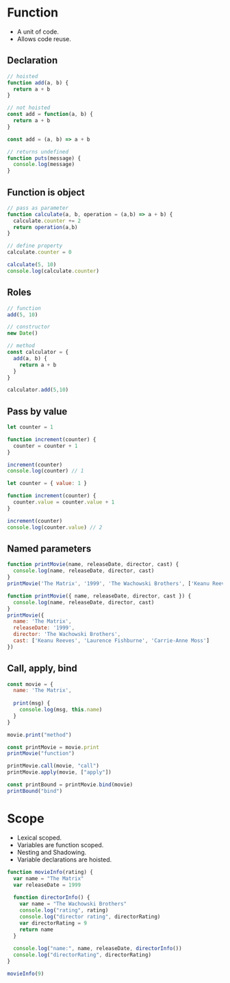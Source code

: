 # Function
* A unit of code. 
* Allows code reuse.

## Declaration 
```javascript
// hoisted
function add(a, b) {
  return a + b
}

// not hoisted
const add = function(a, b) {
  return a + b
}

const add = (a, b) => a + b

// returns undefined
function puts(message) {
  console.log(message)
}
```

## Function is object
```javascript
// pass as parameter
function calculate(a, b, operation = (a,b) => a + b) {
  calculate.counter += 2
  return operation(a,b)
}

// define property
calculate.counter = 0

calculate(5, 10)
console.log(calculate.counter)
```

## Roles

```javascript
// function
add(5, 10)

// constructor
new Date()

// method
const calculator = {
  add(a, b) {
    return a + b
  }
}

calculator.add(5,10)
```

## Pass by value

```javascript
let counter = 1

function increment(counter) {
  counter = counter + 1
}

increment(counter)
console.log(counter) // 1
```


```javascript
let counter = { value: 1 }

function increment(counter) {
  counter.value = counter.value + 1
}

increment(counter)
console.log(counter.value) // 2
```

## Named parameters

```javascript
function printMovie(name, releaseDate, director, cast) {
  console.log(name, releaseDate, director, cast)
}
printMovie('The Matrix', '1999', 'The Wachowski Brothers', ['Keanu Reeves', 'Laurence Fishburne', 'Carrie-Anne Moss'])

function printMovie({ name, releaseDate, director, cast }) {
  console.log(name, releaseDate, director, cast)
}
printMovie({ 
  name: 'The Matrix', 
  releaseDate: '1999', 
  director: 'The Wachowski Brothers', 
  cast: ['Keanu Reeves', 'Laurence Fishburne', 'Carrie-Anne Moss']
})
```

## Call, apply, bind
```javascript
const movie = {
  name: 'The Matrix',
  
  print(msg) {
    console.log(msg, this.name)
  }
}

movie.print("method")

const printMovie = movie.print
printMovie("function")

printMovie.call(movie, "call")
printMovie.apply(movie, ["apply"])

const printBound = printMovie.bind(movie)
printBound("bind")
```

# Scope
* Lexical scoped.
* Variables are function scoped.
* Nesting and Shadowing.
* Variable declarations are hoisted.

```javascript
function movieInfo(rating) {
  var name = "The Matrix"
  var releaseDate = 1999
  
  function directorInfo() {
    var name = "The Wachowski Brothers"
    console.log("rating", rating)
    console.log("director rating", directorRating)
    var directorRating = 9
    return name
  }
  
  console.log("name:", name, releaseDate, directorInfo())
  console.log("directorRating", directorRating)
}

movieInfo(9)
```
